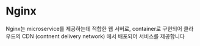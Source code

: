# Nginx
Nginx는 microservice를 제공하는데 적합한 웹 서버로, container로 구현되어 클라우드의 CDN (contnent delivery network) 에서 배포되어 서비스를 제공합니다
